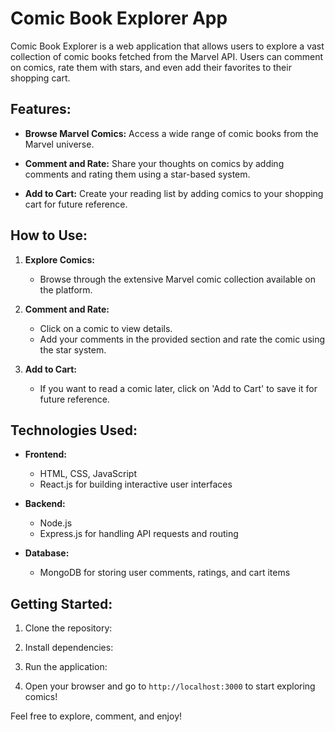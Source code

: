 # Comic Book Explorer App

Comic Book Explorer is a web application that allows users to explore a vast collection of comic books fetched from the Marvel API. Users can comment on comics, rate them with stars, and even add their favorites to their shopping cart.

## Features:

- **Browse Marvel Comics:** Access a wide range of comic books from the Marvel universe.
  
- **Comment and Rate:** Share your thoughts on comics by adding comments and rating them using a star-based system.

- **Add to Cart:** Create your reading list by adding comics to your shopping cart for future reference.

## How to Use:

1. **Explore Comics:**
   - Browse through the extensive Marvel comic collection available on the platform.

2. **Comment and Rate:**
   - Click on a comic to view details.
   - Add your comments in the provided section and rate the comic using the star system.

3. **Add to Cart:**
   - If you want to read a comic later, click on 'Add to Cart' to save it for future reference.

## Technologies Used:

- **Frontend:**
  - HTML, CSS, JavaScript
  - React.js for building interactive user interfaces

- **Backend:**
  - Node.js
  - Express.js for handling API requests and routing

- **Database:**
  - MongoDB for storing user comments, ratings, and cart items

## Getting Started:

1. Clone the repository:


2. Install dependencies:


3. Run the application:


4. Open your browser and go to `http://localhost:3000` to start exploring comics!

Feel free to explore, comment, and enjoy!

